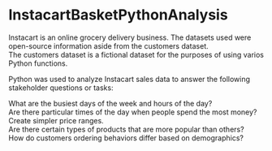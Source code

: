 # InstacartBasketPythonAnalysis

Instacart is an online grocery delivery business. The datasets used were open-source information aside from the customers dataset. <br>
The customers dataset is a fictional dataset for the purposes of using varios Python functions.

Python was used to analyze Instacart sales data to answer the following stakeholder questions or tasks:

What are the busiest days of the week and hours of the day? <br>
Are there particular times of the day when people spend the most money? <br>
Create simpler price ranges. <br>
Are there certain types of products that are more popular than others? <br>
How do customers ordering behaviors differ based on demographics?
